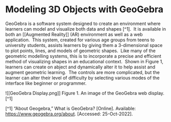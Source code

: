 # Modeling 3D Objects with GeoGebra

GeoGebra is a software system designed to create an environment where learners can model and visualize both data and shapes [^1].  It is available in both an [[Augmented Reality]] (AR) environment as well as a web application.  This system, created for various age groups from teens to university students, assists learners by giving them a 3-dimensional space to plot points, lines, and models of geometric shapes.  Like many of the geometric modelling systems, this is to incorporate a precise and efficient method of visualizing shapes in an educational context.  Shown in Figure 1, learners can create on abject and dynamically alter it to help assist and augment geometric learning.  The controls are more complicated, but the learner can alter their level of difficulty by selecting various modes of the interface like beginner or programmer. 

![[GeoGebra Display.png]]
Figure 1. An image of the GeoGebra web display. [^1]

[^1] “About Geogebra,” What is GeoGebra? [Online]. Available: https://www.geogebra.org/about. [Accessed: 25-Oct-2022].